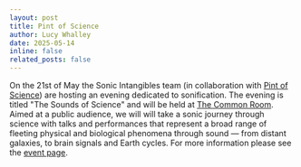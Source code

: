 ```yaml
---
layout: post
title: Pint of Science
author: Lucy Whalley
date: 2025-05-14
inline: false
related_posts: false
---
```


On the 21st of May the Sonic Intangibles team (in collaboration with [Pint of Science](https://pintofscience.co.uk/)) are hosting an evening dedicated to sonification.
The evening is titled "The Sounds of Science" and will be held at [The Common Room](https://thecommonroom.org.uk/programme/).
Aimed at a public audience, we will will take a sonic journey through science with talks and performances that represent a broad range of fleeting physical and biological phenomena through sound — from distant galaxies, to brain signals and Earth cycles.
For more information please see the [event page](https://pintofscience.co.uk/event/the-sounds-of-science).
